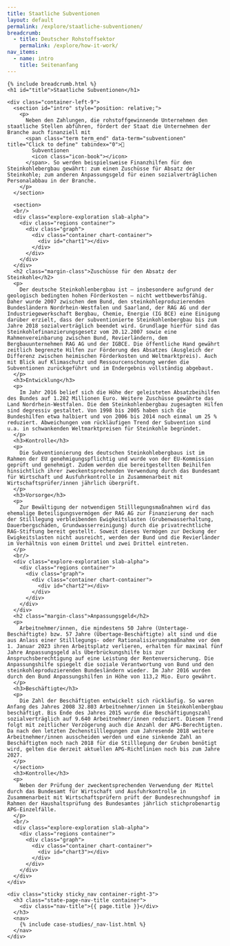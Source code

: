 ```yaml
---
title: Staatliche Subventionen
layout: default
permalink: /explore/staatliche-subventionen/
breadcrumb:
  - title: Deutscher Rohstoffsektor
    permalink: /explore/how-it-work/
nav_items:
  - name: intro
    title: Seitenanfang
---
```


<main class="container-page-wrapper layout-state-pages">
  <section class="container" style="position: relative;">

    {% include breadcrumb.html %}
    <h1 id="title">Staatliche Subventionen</h1>

    <div class="container-left-9">
      <section id="intro" style="position: relative;">
        <p>
          Neben den Zahlungen, die rohstoffgewinnende Unternehmen den staatliche Stellen abführen, fördert der Staat die Unternehmen der Branche auch finanziell mit
          <span class="term term_end" data-term="subventionen" title="Click to define" tabindex="0">
            Subventionen
            <icon class="icon-book"></icon>
          </span>. So werden beispielsweise Finanzhilfen für den Steinkohlebergbau gewährt: zum einen Zuschüsse für Absatz der Steinkohle; zum anderen Anpassungsgeld für einen sozialverträglichen Personalabbau in der Branche.
        </p>
      </section>

      <section>
      <br/>
      <div class="explore-exploration slab-alpha">
        <div class="regions container">
          <div class="graph">
            <div class="container chart-container">
              <div id="chart1"></div>
            </div>
          </div>
        </div>
      </div>
      <h2 class="margin-class">Zuschüsse für den Absatz der Steinkohle</h2>
      <p>
        Der deutsche Steinkohlenbergbau ist – insbesondere aufgrund der geologisch bedingten hohen Förderkosten – nicht wettbewerbsfähig. Daher wurde 2007 zwischen dem Bund, den steinkohleproduzierenden Bundesländern Nordrhein-Westfalen und Saarland, der RAG AG und der Industriegewerkschaft Bergbau, Chemie, Energie (IG BCE) eine Einigung darüber erzielt, dass der subventionierte Steinkohlenbergbau bis zum Jahre 2018 sozialverträglich beendet wird. Grundlage hierfür sind das Steinkohlefinanzierungsgesetz vom 20.12.2007 sowie eine Rahmenvereinbarung zwischen Bund, Revierländern, dem Bergbauunternehmen RAG AG und der IGBCE. Die öffentliche Hand gewährt zeitlich begrenzte Hilfen zur Förderung des Absatzes (Ausgleich der Differenz zwischen heimischen Förderkosten und Weltmarktpreis). Auch mit Blick auf Klimaschutz und Ressourcenschonung werden die Subventionen zurückgeführt und im Endergebnis vollständig abgebaut.
      </p>
      <h3>Entwicklung</h3>
      <p>
        Im Jahr 2016 belief sich die Höhe der geleisteten Absatzbeihilfen des Bundes auf 1.282 Millionen Euro. Weitere Zuschüsse gewährte das Land Nordrhein-Westfalen. Die dem Steinkohlenbergbau zugesagten Hilfen sind degressiv gestaltet. Von 1998 bis 2005 haben sich die Bundeshilfen etwa halbiert und von 2006 bis 2014 noch einmal um 25 % reduziert. Abweichungen vom rückläufigen Trend der Subvention sind u.a. in schwankenden Weltmarktpreisen für Steinkohle begründet.
      </p>
      <h3>Kontrolle</h3>
      <p>
        Die Subventionierung des deutschen Steinkohlebergbaus ist im Rahmen der EU genehmigungspflichtig und wurde von der EU-Kommission geprüft und genehmigt. Zudem werden die bereitgestellten Beihilfen hinsichtlich ihrer zweckentsprechenden Verwendung durch das Bundesamt für Wirtschaft und Ausfuhrkontrolle in Zusammenarbeit mit Wirtschaftsprüfer/innen jährlich überprüft.
      </p>
      <h3>Vorsorge</h3>
      <p>
        Zur Bewältigung der notwendigen Stilllegungsmaßnahmen wird das ehemalige Beteiligungsvermögen der RAG AG zur Finanzierung der nach der Stilllegung verbleibenden Ewigkeitslasten (Grubenwasserhaltung, Dauerbergschäden, Grundwasserreinigung) durch die privatrechtliche RAG-Stiftung bereit gestellt. Soweit dieses Vermögen zur Deckung der Ewigkeitslasten nicht ausreicht, werden der Bund und die Revierländer im Verhältnis von einem Drittel und zwei Drittel eintreten.
      </p>
      <br/>
      <div class="explore-exploration slab-alpha">
        <div class="regions container">
          <div class="graph">
            <div class="container chart-container">
              <div id="chart2"></div>
            </div>
          </div>
        </div>
      </div>
      <h2 class="margin-class">Anpassungsgeld</h2>
      <p>
        Arbeitnehmer/innen, die mindestens 50 Jahre (Untertage-Beschäftigte) bzw. 57 Jahre (Übertage-Beschäftigte) alt sind und die aus Anlass einer Stilllegungs- oder Rationalisierungsmaßnahme vor dem 1. Januar 2023 ihren Arbeitsplatz verlieren, erhalten für maximal fünf Jahre Anpassungsgeld als Überbrückungshilfe bis zur Anspruchsberechtigung auf eine Leistung der Rentenversicherung. Die Anpassungshilfe spiegelt die soziale Verantwortung von Bund und den steinkohleproduzierenden Bundesländern wieder. Im Jahr 2016 wurden durch den Bund Anpassungshilfen in Höhe von 113,2 Mio. Euro gewährt.
      </p>
      <h3>Beschäftigte</h3>
      <p>
        Die Zahl der Beschäftigten entwickelt sich rückläufig. So waren Anfang des Jahres 2008 32.803 Arbeitnehmer/innen im Steinkohlenbergbau beschäftigt. Bis Ende des Jahres 2015 wurde die Beschäftigungszahl sozialverträglich auf 9.640 Arbeitnehmer/innen reduziert. Diesem Trend folgt mit zeitlicher Verzögerung auch die Anzahl der APG-Berechtigten. Da nach den letzten Zechenstilllegungen zum Jahresende 2018 weitere Arbeitnehmer/innen ausscheiden werden und eine sinkende Zahl an Beschäftigten noch nach 2018 für die Stilllegung der Gruben benötigt wird, gelten die derzeit aktuellen APG-Richtlinien noch bis zum Jahre 2027.
      </p>
      </section>
      <h3>Kontrolle</h3>
      <p>
        Neben der Prüfung der zweckentsprechenden Verwendung der Mittel durch das Bundesamt für Wirtschaft und Ausfuhrkontrolle in Zusammenarbeit mit Wirtschaftsprüfern prüft der Bundesrechnungshof im Rahmen der Haushaltsprüfung des Bundesamtes jährlich stichprobenartig APG-Einzelfälle.
      </p>
      <br/>
      <div class="explore-exploration slab-alpha">
        <div class="regions container">
          <div class="graph">
            <div class="container chart-container">
              <div id="chart3"></div>
            </div>
          </div>
        </div>
      </div>
    </div>

    <div class="sticky sticky_nav container-right-3">
      <h3 class="state-page-nav-title container">
        <div class="nav-title">{{ page.title }}</div>
      </h3>
      <nav>
        {% include case-studies/_nav-list.html %}
      </nav>
    </div>
  </section>
</main>

<script src="https://ajax.googleapis.com/ajax/libs/jquery/1.12.4/jquery.min.js"></script>
<script type="text/javascript" src="//cdn.jsdelivr.net/jquery.slick/1.6.0/slick.min.js"></script>
<script type="text/javascript" src="{{ site.baseurl_root }}/js/lib/static.min.js" charset="utf-8"></script>
<script type="text/javascript" src="https://cdnjs.cloudflare.com/ajax/libs/jqPlot/1.0.8/jquery.jqplot.min.js"></script>
<link rel="stylesheet" type="text/css" href="https://cdnjs.cloudflare.com/ajax/libs/jqPlot/1.0.8/jquery.jqplot.min.css"/>
<script type="text/javascript" src="https://cdnjs.cloudflare.com/ajax/libs/jqPlot/1.0.8/plugins/jqplot.barRenderer.min.js"></script>
<script type="text/javascript" src="https://cdnjs.cloudflare.com/ajax/libs/jqPlot/1.0.8/plugins/jqplot.pieRenderer.min.js"></script>
<script type="text/javascript" src="https://cdnjs.cloudflare.com/ajax/libs/jqPlot/1.0.8/plugins/jqplot.categoryAxisRenderer.min.js"></script>
<script type="text/javascript" src="https://cdnjs.cloudflare.com/ajax/libs/jqPlot/1.0.8/plugins/jqplot.pointLabels.min.js"></script>

<script type="text/javascript" src="{{ site.baseurl_root }}/js/pages/barGraph.js" charset="utf-8"></script>
<script type="text/javascript" src="{{ site.baseurl_root }}/js/lib/explore.min.js" charset="utf-8"></script>
